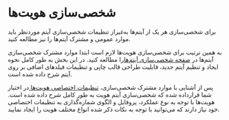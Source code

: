 # شخصی‌سازی هویت‌ها

برای شخصی‌سازی هر یک از آیتم‌ها به‌غیراز تنظیمات شخصی‌سازی آیتم موردنظر باید موارد عمومی و مشترک آیتم‌ها را نیز مطالعه کنید.

به همین ترتیب برای شخصی‌سازی هویت‌ها لازم است ابتدا موارد مشترک شخصی‌سازی آیتم‌ها در [صفحه شخصی‌سازی آیتم‌ها](https://github.com/1stco/PayamGostarDocs/blob/master/Help/Settings/Personalization-crm/Overview/General-information/General-information.md)را مطالعه کنید. در این بخش به طور کامل نحوه ایجاد و تنظیم آیتم جدید، قابلیت طراحی قالب چاپی و تنظیمات فیلدهای اضافی بر روی آیتم شرح داده شده است.  

پس از آشنایی با موارد مشترک شخصی‌سازی، [تنظیمات اختصاصی هویت‌ها ](https://github.com/1stco/PayamGostarDocs/blob/master/Help/Settings/Personalization-crm/personalization-hoviat/personalization-hoviat.md) در اختیار شما قرارداده شده که شخصی‌سازی آیتم هویت به طور کامل شرح داده شده است. هویت‌ها با توجه به نوع عملکرد، پروفایل و الگوی شماره‌گذاری به تنظیمات اختصاصی خود نیاز دارند که می‌توانید با توجه به نکات ذکر شده انواع مختلف هویت را ایجاد نمایید. 
